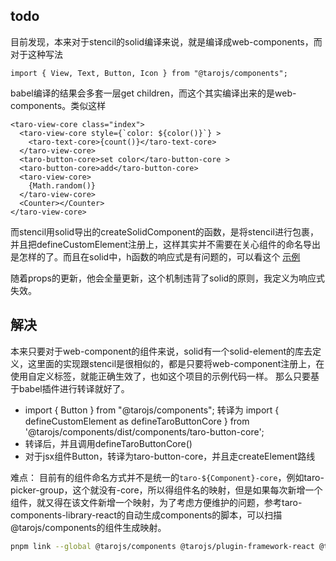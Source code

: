 ## todo 
目前发现，本来对于stencil的solid编译来说，就是编译成web-components，而对于这种写法
```tsx
import { View, Text, Button, Icon } from "@tarojs/components";
```
babel编译的结果会多套一层get children，而这个其实编译出来的是web-components。类似这样


```tsx
<taro-view-core class="index">
  <taro-view-core style={`color: ${color()}`} >
    <taro-text-core>{count()}</taro-text-core>
  </taro-view-core>
  <taro-button-core>set color</taro-button-core >
  <taro-button-core>add</taro-button-core>
  <taro-view-core>
    {Math.random()}
  </taro-view-core>
  <Counter></Counter>
</taro-view-core>
```

而stencil用solid导出的createSolidComponent的函数，是将stencil进行包裹，并且把defineCustomElement注册上，这样其实并不需要在关心组件的命名导出是怎样的了。而且在solid中，h函数的响应式是有问题的，可以看这个 [示例](https://playground.solidjs.com/anonymous/dd675c5d-7ed4-48fa-af71-9abbb55a2f21)

随着props的更新，他会全量更新，这个机制违背了solid的原则，我定义为响应式失效。


## 解决
本来只要对于web-component的组件来说，solid有一个solid-element的库去定义，这里面的实现跟stencil是很相似的，都是只要将web-component注册上，在使用自定义标签，就能正确生效了，也如这个项目的示例代码一样。
那么只要基于babel插件进行转译就好了。

- import { Button } from "@tarojs/components"; 转译为 import { defineCustomElement as defineTaroButtonCore } from '@tarojs/components/dist/components/taro-button-core';
- 转译后，并且调用defineTaroButtonCore()
- 对于jsx组件Button，转译为taro-button-core，并且走createElement路线


难点：
目前有的组件命名方式并不是统一的`taro-${Component}-core`，例如taro-picker-group，这个就没有-core，所以得组件名的映射，但是如果每次新增一个组件，就又得在该文件新增一个映射，为了考虑方便维护的问题，参考taro-components-library-react的自动生成components的脚本，可以扫描@tarojs/components的组件生成映射。

```bash
pnpm link --global @tarojs/components @tarojs/plugin-framework-react @tarojs/webpack5-runner babel-preset-taro @tarojs/plugin-framework-solid @tarojs/plugin-platform-h5
```

